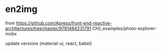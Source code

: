 # en2img

from
https://github.com/Apress/front-end-reactive-architectures/tree/master/9781484231791      Ch5_examples/photo-explorer-mobx

update versions (material-ui, react, babel)